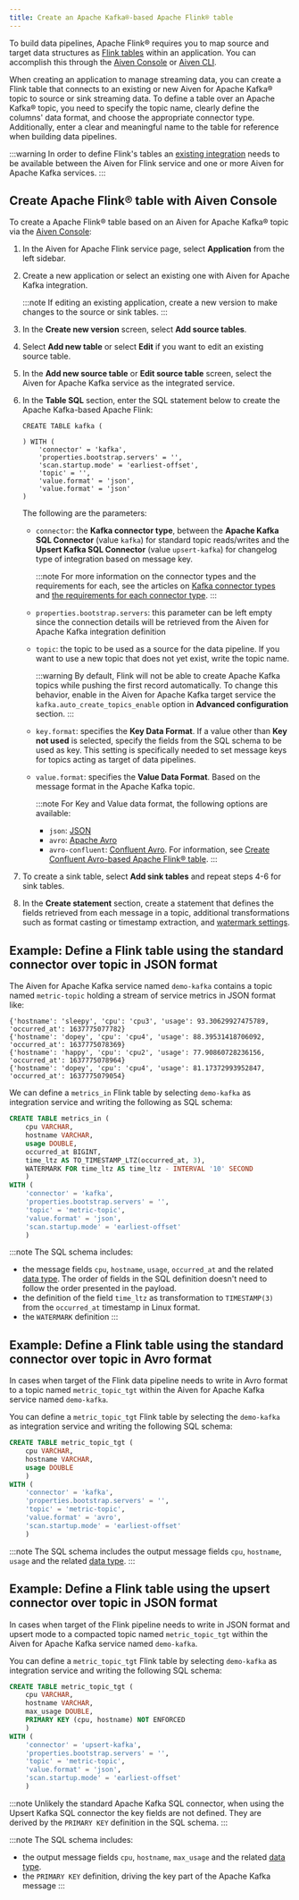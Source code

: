 ```yaml
---
title: Create an Apache Kafka®-based Apache Flink® table
---
```


To build data pipelines, Apache Flink® requires you to map source and
target data structures as [Flink
tables](https://nightlies.apache.org/flink/flink-docs-stable/docs/dev/table/sql/create/#create-table)
within an application. You can accomplish this through the [Aiven
Console](https://console.aiven.io/) or
[Aiven CLI](/docs/tools/cli/service/flink).

When creating an application to manage streaming data, you can create a
Flink table that connects to an existing or new Aiven for Apache Kafka®
topic to source or sink streaming data. To define a table over an Apache
Kafka® topic, you need to specify the topic name, clearly define the
columns\' data format, and choose the appropriate connector type.
Additionally, enter a clear and meaningful name to the table for
reference when building data pipelines.

:::warning
In order to define Flink's tables an
[existing integration](create-integration) needs to be available between the Aiven for Flink service
and one or more Aiven for Apache Kafka services.
:::

## Create Apache Flink® table with Aiven Console

To create a Apache Flink® table based on an Aiven for Apache Kafka®
topic via the [Aiven Console](https://console.aiven.io/):

1.  In the Aiven for Apache Flink service page, select **Application**
    from the left sidebar.

2.  Create a new application or select an existing one with Aiven for
    Apache Kafka integration.

    :::note
    If editing an existing application, create a new version to make
    changes to the source or sink tables.
    :::

3.  In the **Create new version** screen, select **Add source tables**.

4.  Select **Add new table** or select **Edit** if you want to edit an
    existing source table.

5.  In the **Add new source table** or **Edit source table** screen,
    select the Aiven for Apache Kafka service as the integrated service.

6.  In the **Table SQL** section, enter the SQL statement below to
    create the Apache Kafka-based Apache Flink:

    ```
    CREATE TABLE kafka (

    ) WITH (
        'connector' = 'kafka',
        'properties.bootstrap.servers' = '',
        'scan.startup.mode' = 'earliest-offset',
        'topic' = '',
        'value.format' = 'json',
        'value.format' = 'json'
    )
    ```

    The following are the parameters:

    -   `connector`: the **Kafka connector type**, between the **Apache
        Kafka SQL Connector** (value `kafka`) for standard topic
        reads/writes and the **Upsert Kafka SQL Connector** (value
        `upsert-kafka`) for changelog type of integration based on
        message key.

        :::note
        For more information on the connector types and the requirements
        for each, see the articles on
        [Kafka connector types](/docs/products/flink/concepts/kafka-connectors) and
        [the requirements for each connector type](/docs/products/flink/concepts/kafka-connector-requirements).
        :::

    -   `properties.bootstrap.servers`: this parameter can be left empty
        since the connection details will be retrieved from the Aiven
        for Apache Kafka integration definition

    -   `topic`: the topic to be used as a source for the data pipeline.
        If you want to use a new topic that does not yet exist, write
        the topic name.

        :::warning
        By default, Flink will not be able to create Apache Kafka topics
        while pushing the first record automatically. To change this
        behavior, enable in the Aiven for Apache Kafka target service
        the `kafka.auto_create_topics_enable` option in **Advanced
        configuration** section.
        :::

    -   `key.format`: specifies the **Key Data Format**. If a value
        other than **Key not used** is selected, specify the fields from
        the SQL schema to be used as key. This setting is specifically
        needed to set message keys for topics acting as target of data
        pipelines.

    -   `value.format`: specifies the **Value Data Format**. Based on
        the message format in the Apache Kafka topic.

        :::note
        For Key and Value data format, the following options are
        available:

        -   `json`:
            [JSON](https://nightlies.apache.org/flink/flink-docs-master/docs/connectors/table/formats/json/)
        -   `avro`: [Apache
            Avro](https://nightlies.apache.org/flink/flink-docs-master/docs/connectors/table/formats/avro/)
        -   `avro-confluent`: [Confluent
            Avro](https://nightlies.apache.org/flink/flink-docs-master/docs/connectors/table/formats/avro-confluent/).
            For information, see
            [Create Confluent Avro-based Apache Flink® table](/docs/products/flink/howto/flink-confluent-avro).
        :::

7.  To create a sink table, select **Add sink tables** and repeat steps
    4-6 for sink tables.

8.  In the **Create statement** section, create a statement that defines
    the fields retrieved from each message in a topic, additional
    transformations such as format casting or timestamp extraction, and
    [watermark settings](/docs/products/flink/concepts/watermarks).

## Example: Define a Flink table using the standard connector over topic in JSON format

The Aiven for Apache Kafka service named `demo-kafka` contains a topic
named `metric-topic` holding a stream of service metrics in JSON format
like:

``` text
{'hostname': 'sleepy', 'cpu': 'cpu3', 'usage': 93.30629927475789, 'occurred_at': 1637775077782}
{'hostname': 'dopey', 'cpu': 'cpu4', 'usage': 88.39531418706092, 'occurred_at': 1637775078369}
{'hostname': 'happy', 'cpu': 'cpu2', 'usage': 77.90860728236156, 'occurred_at': 1637775078964}
{'hostname': 'dopey', 'cpu': 'cpu4', 'usage': 81.17372993952847, 'occurred_at': 1637775079054}
```

We can define a `metrics_in` Flink table by selecting `demo-kafka` as
integration service and writing the following as SQL schema:

``` sql
CREATE TABLE metrics_in (
    cpu VARCHAR,
    hostname VARCHAR,
    usage DOUBLE,
    occurred_at BIGINT,
    time_ltz AS TO_TIMESTAMP_LTZ(occurred_at, 3),
    WATERMARK FOR time_ltz AS time_ltz - INTERVAL '10' SECOND
    )
WITH (
    'connector' = 'kafka',
    'properties.bootstrap.servers' = '',
    'topic' = 'metric-topic',
    'value.format' = 'json',
    'scan.startup.mode' = 'earliest-offset'
    )
```

:::note
The SQL schema includes:

-   the message fields `cpu`, `hostname`, `usage`, `occurred_at` and the
    related [data
    type](https://nightlies.apache.org/flink/flink-docs-release-1.16/docs/dev/table/types/#list-of-data-types).
    The order of fields in the SQL definition doesn\'t need to follow
    the order presented in the payload.
-   the definition of the field `time_ltz` as transformation to
    `TIMESTAMP(3)` from the `occurred_at` timestamp in Linux format.
-   the `WATERMARK` definition
:::

## Example: Define a Flink table using the standard connector over topic in Avro format

In cases when target of the Flink data pipeline needs to write in Avro
format to a topic named `metric_topic_tgt` within the Aiven for Apache
Kafka service named `demo-kafka`.

You can define a `metric_topic_tgt` Flink table by selecting the
`demo-kafka` as integration service and writing the following SQL
schema:

``` sql
CREATE TABLE metric_topic_tgt (
    cpu VARCHAR,
    hostname VARCHAR,
    usage DOUBLE
    )
WITH (
    'connector' = 'kafka',
    'properties.bootstrap.servers' = '',
    'topic' = 'metric-topic',
    'value.format' = 'avro',
    'scan.startup.mode' = 'earliest-offset'
    )
```

:::note
The SQL schema includes the output message fields `cpu`, `hostname`,
`usage` and the related [data
type](https://nightlies.apache.org/flink/flink-docs-release-1.16/docs/dev/table/types/#list-of-data-types).
:::

## Example: Define a Flink table using the upsert connector over topic in JSON format

In cases when target of the Flink pipeline needs to write in JSON format
and upsert mode to a compacted topic named `metric_topic_tgt` within the
Aiven for Apache Kafka service named `demo-kafka`.

You can define a `metric_topic_tgt` Flink table by selecting
`demo-kafka` as integration service and writing the following SQL
schema:

``` sql
CREATE TABLE metric_topic_tgt (
    cpu VARCHAR,
    hostname VARCHAR,
    max_usage DOUBLE,
    PRIMARY KEY (cpu, hostname) NOT ENFORCED
    )
WITH (
    'connector' = 'upsert-kafka',
    'properties.bootstrap.servers' = '',
    'topic' = 'metric-topic',
    'value.format' = 'json',
    'scan.startup.mode' = 'earliest-offset'
    )
```

:::note
Unlikely the standard Apache Kafka SQL connector, when using the Upsert
Kafka SQL connector the key fields are not defined. They are derived by
the `PRIMARY KEY` definition in the SQL schema.
:::

:::note
The SQL schema includes:

-   the output message fields `cpu`, `hostname`, `max_usage` and the
    related [data
    type](https://nightlies.apache.org/flink/flink-docs-release-1.16/docs/dev/table/types/#list-of-data-types).
-   the `PRIMARY KEY` definition, driving the key part of the Apache
    Kafka message
:::
